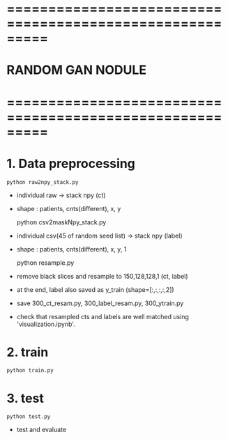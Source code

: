 # =========================================================
# 	RANDOM GAN NODULE
# =========================================================

# 1. Data preprocessing

    python raw2npy_stack.py  

  - individual raw -> stack npy (ct) 
  - shape : patients, cnts(different), x, y

    python csv2maskNpy_stack.py

  - individual csv(45 of random seed list) -> stack npy (label)
  - shape : patients, cnts(different), x, y, 1

    python resample.py

  - remove black slices and resample to 150,128,128,1 (ct, label)
  - at the end, label also saved as y_train (shape=[:,:,:,:,2])
  - save 300_ct_resam.py, 300_label_resam.py, 300_ytrain.py

  - check that resampled cts and labels are well matched using 'visualization.ipynb'.
  
# 2. train

    python train.py


# 3. test

    python test.py

  - test and evaluate
  
 
 
 